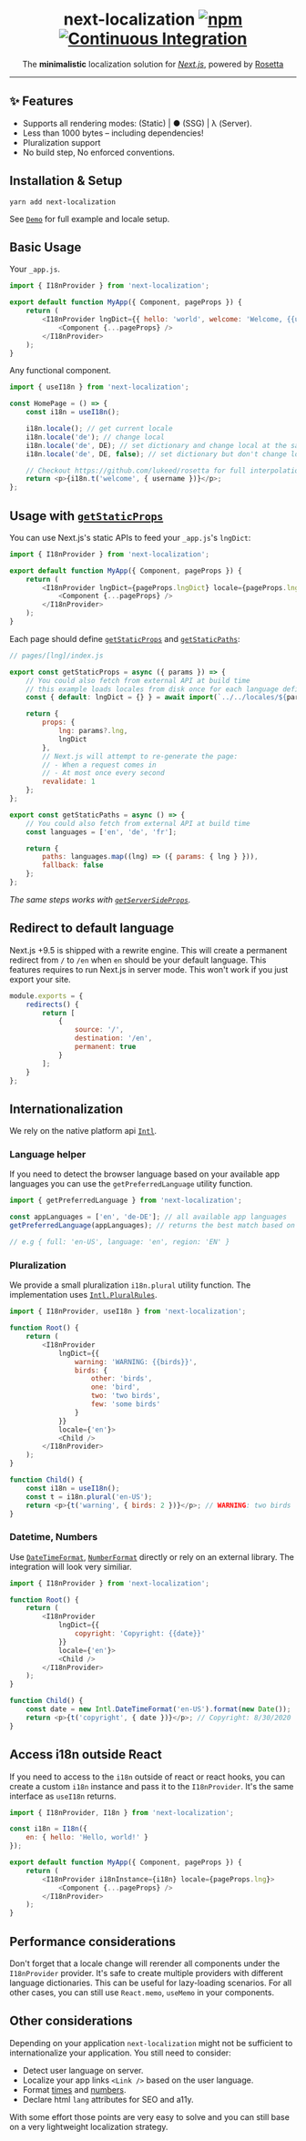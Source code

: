 <h1 align="center">
	next-localization
	<a href="https://www.npmjs.org/package/next-localization"><img src="https://img.shields.io/npm/v/next-localization.svg?style=flat" alt="npm"></a>
    <a target="_blank" rel="noopener noreferrer" href="https://github.com/StarpTech/next-localization/workflows/Continuous%20Integration/badge.svg"><img src="https://github.com/StarpTech/next-localization/workflows/Continuous%20Integration/badge.svg" alt="Continuous Integration" style="max-width:100%;"></a>
</h1>
<p align="center">The <strong>minimalistic</strong> localization solution for <em><a href="https://github.com/vercel/next.js">Next.js</a></em>, powered by <a href="https://github.com/lukeed/rosetta">Rosetta</a></p>

---

## ✨ Features <a name="features"></a>

-   Supports all rendering modes: (Static) | ● (SSG) | λ (Server).
-   Less than 1000 bytes – including dependencies!
-   Pluralization support
-   No build step, No enforced conventions.

## Installation & Setup <a name="setup"></a> <a name="installation"></a>

```
yarn add next-localization
```

See [`Demo`](./example) for full example and locale setup.

## Basic Usage

Your `_app.js`.

```js
import { I18nProvider } from 'next-localization';

export default function MyApp({ Component, pageProps }) {
    return (
        <I18nProvider lngDict={{ hello: 'world', welcome: 'Welcome, {{username}}!' }} locale={'en'}>
            <Component {...pageProps} />
        </I18nProvider>
    );
}
```

Any functional component.

```js
import { useI18n } from 'next-localization';

const HomePage = () => {
    const i18n = useI18n();

    i18n.locale(); // get current locale
    i18n.locale('de'); // change local
    i18n.locale('de', DE); // set dictionary and change local at the same time
    i18n.locale('de', DE, false); // set dictionary but don't change local

    // Checkout https://github.com/lukeed/rosetta for full interpolation support
    return <p>{i18n.t('welcome', { username })}</p>;
};
```

## Usage with [`getStaticProps`](https://nextjs.org/docs/basic-features/data-fetching#getstaticprops-static-generation)

You can use Next.js's static APIs to feed your `_app.js`'s `lngDict`:

```js
import { I18nProvider } from 'next-localization';

export default function MyApp({ Component, pageProps }) {
    return (
        <I18nProvider lngDict={pageProps.lngDict} locale={pageProps.lng}>
            <Component {...pageProps} />
        </I18nProvider>
    );
}
```

Each page should define [`getStaticProps`](https://nextjs.org/docs/basic-features/data-fetching#getstaticprops-static-generation) and [`getStaticPaths`](https://nextjs.org/docs/basic-features/data-fetching#getstaticpaths-static-generation):

```js
// pages/[lng]/index.js

export const getStaticProps = async ({ params }) => {
    // You could also fetch from external API at build time
    // this example loads locales from disk once for each language defined in `params.lng`
    const { default: lngDict = {} } = await import(`../../locales/${params.lng}.json`);

    return {
        props: {
            lng: params?.lng,
            lngDict
        },
        // Next.js will attempt to re-generate the page:
        // - When a request comes in
        // - At most once every second
        revalidate: 1
    };
};

export const getStaticPaths = async () => {
    // You could also fetch from external API at build time
    const languages = ['en', 'de', 'fr'];

    return {
        paths: languages.map((lng) => ({ params: { lng } })),
        fallback: false
    };
};
```

_The same steps works with [`getServerSideProps`](https://nextjs.org/docs/basic-features/data-fetching#getserversideprops-server-side-rendering)._

## Redirect to default language

Next.js +9.5 is shipped with a rewrite engine. This will create a permanent redirect from `/` to `/en` when `en` should be your default language. This features requires to run Next.js in server mode. This won't work if you just export your site.

```js
module.exports = {
    redirects() {
        return [
            {
                source: '/',
                destination: '/en',
                permanent: true
            }
        ];
    }
};
```

## Internationalization

We rely on the native platform api [`Intl`](https://developer.mozilla.org/de/docs/Web/JavaScript/Reference/Global_Objects/Intl#Locale_negotiation).

### Language helper

If you need to detect the browser language based on your available app languages you can use the `getPreferredLanguage` utility function.

```js
import { getPreferredLanguage } from 'next-localization';

const appLanguages = ['en', 'de-DE']; // all available app languages
getPreferredLanguage(appLanguages); // returns the best match based on navigator.languages

// e.g { full: 'en-US', language: 'en', region: 'EN' }
```

### Pluralization

We provide a small pluralization `i18n.plural` utility function. The implementation uses [`Intl.PluralRules`](https://developer.mozilla.org/de/docs/Web/JavaScript/Reference/Global_Objects/Intl/PluralRules).

```js
import { I18nProvider, useI18n } from 'next-localization';

function Root() {
    return (
        <I18nProvider
            lngDict={{
                warning: 'WARNING: {{birds}}',
                birds: {
                    other: 'birds',
                    one: 'bird',
                    two: 'two birds',
                    few: 'some birds'
                }
            }}
            locale={'en'}>
            <Child />
        </I18nProvider>
    );
}

function Child() {
    const i18n = useI18n();
    const t = i18n.plural('en-US');
    return <p>{t('warning', { birds: 2 })}</p>; // WARNING: two birds
}
```

### Datetime, Numbers

Use [`DateTimeFormat`](https://developer.mozilla.org/en-US/docs/Web/JavaScript/Reference/Global_Objects/Intl/DateTimeFormat/DateTimeFormat), [`NumberFormat`](https://developer.mozilla.org/en-US/docs/Web/JavaScript/Reference/Global_Objects/Intl/NumberFormat/NumberFormat) directly or rely on an external library. The integration will look very similiar.

```js
import { I18nProvider } from 'next-localization';

function Root() {
    return (
        <I18nProvider
            lngDict={{
                copyright: 'Copyright: {{date}}'
            }}
            locale={'en'}>
            <Child />
        </I18nProvider>
    );
}

function Child() {
    const date = new Intl.DateTimeFormat('en-US').format(new Date());
    return <p>{t('copyright', { date })}</p>; // Copyright: 8/30/2020
}
```

## Access i18n outside React

If you need to access to the `i18n` outside of react or react hooks, you can create a custom `i18n` instance and pass it to the `I18nProvider`.
It's the same interface as `useI18n` returns.

```js
import { I18nProvider, I18n } from 'next-localization';

const i18n = I18n({
    en: { hello: 'Hello, world!' }
});

export default function MyApp({ Component, pageProps }) {
    return (
        <I18nProvider i18nInstance={i18n} locale={pageProps.lng}>
            <Component {...pageProps} />
        </I18nProvider>
    );
}
```

## Performance considerations

Don't forget that a locale change will rerender all components under the `I18nProvider` provider.
It's safe to create multiple providers with different language dictionaries. This can be useful for lazy-loading scenarios. For all other cases, you can still use `React.memo`, `useMemo` in your components.

## Other considerations

Depending on your application `next-localization` might not be sufficient to internationalize your application. You still need to consider:

-   Detect user language on server.
-   Localize your app links `<Link />` based on the user language.
-   Format [times](https://developer.mozilla.org/en-US/docs/Web/JavaScript/Reference/Global_Objects/Intl/DateTimeFormat/DateTimeFormat) and [numbers](https://developer.mozilla.org/en-US/docs/Web/JavaScript/Reference/Global_Objects/Intl/NumberFormat/NumberFormat).
-   Declare html `lang` attributes for SEO and a11y.

With some effort those points are very easy to solve and you can still base on a very lightweight localization strategy.
